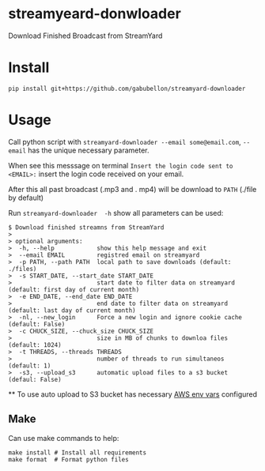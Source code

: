 # streamyeard-donwloader
Download Finished Broadcast from StreamYard

 # Install

```shell
pip install git+https://github.com/gabubellon/streamyard-downloader
```

# Usage

Call python script with `streamyard-downloader --email some@email.com`, `--email` has the unique necessary parameter.

When see this messsage on terminal `Insert the login code sent to <EMAIL>:` insert the login code received on your email.

After this all past broadcast (.mp3 and . mp4) will be download to `PATH` (./file by default)

Run `streamyard-downloader  -h` show all parameters can be used:

```shell
$ Download finished streamns from StreamYard
>
> optional arguments:
>  -h, --help            show this help message and exit
>  --email EMAIL         registred email on streamyard
>  -p PATH, --path PATH  local path to save downloads (default: ./files)
>  -s START_DATE, --start_date START_DATE
>                        start date to filter data on streamyard (default: first day of current month)
>  -e END_DATE, --end_date END_DATE
>                        end date to filter data on streamyard (default: last day of current month)
>  -nl, --new_login      Force a new login and ignore cookie cache (default: False)
>  -c CHUCK_SIZE, --chuck_size CHUCK_SIZE
>                        size in MB of chunks to downloa files (default: 1024)
>  -t THREADS, --threads THREADS
>                        number of threads to run simultaneos (default: 1)
>  -s3, --upload_s3      automatic upload files to a s3 bucket (defaul: False)
```

** To use auto upload to S3 bucket has necessary [AWS env vars](https://docs.aws.amazon.com/cli/latest/userguide/cli-configure-envvars.html) configured

## Make

Can use make commands to help:

```shell
make install # Install all requirements
make format  # Format python files
```
